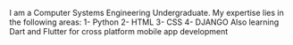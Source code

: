 I am a Computer Systems Engineering Undergraduate. My expertise lies in the following areas: 
1- Python
2- HTML
3- CSS
4- DJANGO
Also learning Dart and Flutter for cross platform mobile app development
